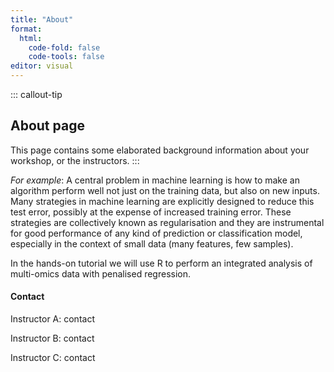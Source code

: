 ```yaml
---
title: "About"
format: 
  html:
    code-fold: false
    code-tools: false
editor: visual
---
```







::: callout-tip
## About page

This page contains some elaborated background information about your
workshop, or the instructors.
:::

*For example*: A central problem in machine learning is how to make an
algorithm perform well not just on the training data, but also on new
inputs. Many strategies in machine learning are explicitly designed to
reduce this test error, possibly at the expense of increased training
error. These strategies are collectively known as regularisation and
they are instrumental for good performance of any kind of prediction or
classification model, especially in the context of small data (many
features, few samples).

In the hands-on tutorial we will use R to perform an integrated analysis
of multi-omics data with penalised regression.

#### Contact

Instructor A: contact

Instructor B: contact

Instructor C: contact
